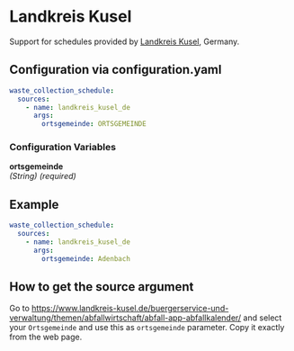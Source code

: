 # Landkreis Kusel

Support for schedules provided by [Landkreis Kusel](https://www.landkreis-kusel.de/), Germany.

## Configuration via configuration.yaml

```yaml
waste_collection_schedule:
  sources:
    - name: landkreis_kusel_de
      args:
        ortsgemeinde: ORTSGEMEINDE
```

### Configuration Variables

**ortsgemeinde**  
*(String) (required)*

## Example

```yaml
waste_collection_schedule:
  sources:
    - name: landkreis_kusel_de
      args:
        ortsgemeinde: Adenbach
```

## How to get the source argument

Go to <https://www.landkreis-kusel.de/buergerservice-und-verwaltung/themen/abfallwirtschaft/abfall-app-abfallkalender/> and select your `Ortsgemeinde` and use this as `ortsgemeinde` parameter. Copy it exactly from the web page.
